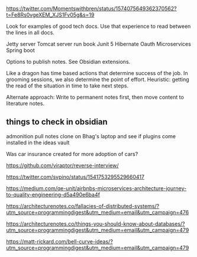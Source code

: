 https://twitter.com/Momentswithbren/status/1574075649362370562?t=Fe8Rs0vgeXEM_XJS1Fv05g&s=19

Look for examples of good tech docs. Use that experience to read between the lines in all docs. 

Jetty server
Tomcat server run book
Junit 5
Hibernate
Oauth
Microservices
Spring boot


Options to publish notes. See Obsidian extensions. 

Like a dragon has time based actions that determine success of the job. In grooming sessions, we also determine the point of effort. Heuristic: getting the read of the situation in time to take next steps. 

Alternate approach: Write to permanent notes first, then move content to literature notes.


## things to check in obsidian
admonition
pull notes clone on Bhag's laptop and see if plugins come installed in the ideas vault


Was car insurance created for more adoption of cars?


https://github.com/viraptor/reverse-interview/

https://twitter.com/svpino/status/1541753295529660417

https://medium.com/qe-unit/airbnbs-microservices-architecture-journey-to-quality-engineering-d5a490e6ba4f

https://architecturenotes.co/fallacies-of-distributed-systems/?utm_source=programmingdigest&utm_medium=email&utm_campaign=476

https://architecturenotes.co/things-you-should-know-about-databases/?utm_source=programmingdigest&utm_medium=email&utm_campaign=479

https://matt-rickard.com/bell-curve-ideas/?utm_source=programmingdigest&utm_medium=email&utm_campaign=479